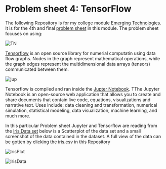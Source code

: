 # Problem sheet 4: TensorFlow
The following Repository is for my college module [Emerging Technologies](https://emerging-technologies.github.io/). It is for the 4th and final [problem sheet](https://emerging-technologies.github.io/problems/tensorflow.html) in this module. The problem sheet focuses on using:

![TN](https://blog.rescale.com/wp-content/uploads/2017/02/markblogtensorflow.png "TensorFlow logo")

[Tensorflow](https://www.tensorflow.org/) is an open source library for numerial computatin using data flow graphs. Nodes in the graph represent mathematical operations, while the graph edges represent the multidimensional data arrays (tensors) communicated between them.

![jup](https://gitlab.eurecom.fr/zoe-apps/zapp-jupyter/avatar "jupyter logo")

Tensorflow is compiled and ran inside the [Jupter Notebook](http://jupyter.org/). TThe Jupyter Notebook is an open-source web application that allows you to create and share documents that contain live code, equations, visualizations and narrative text. Uses include: data cleaning and transformation, numerical simulation, statistical modeling, data visualization, machine learning, and much more.

In this particular Problem sheet Jupyter and Tensorflow are reading from the [Iris Data set](https://en.wikipedia.org/wiki/Iris_flower_data_set) 
below is a Scatterplot of the data set and a small screenshot of the data contained in the dataset. A full view of the data can be gotten by clicking the iris.csv in this Repository

![IrisPlot](https://upload.wikimedia.org/wikipedia/commons/thumb/5/56/Iris_dataset_scatterplot.svg/749px-Iris_dataset_scatterplot.svg.png "Scatter Plot of Iris Data")

![IrisData](https://image.prntscr.com/image/M-1hKOMNQbavdRx-DCzdZg.png "Iris Screenshot")